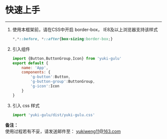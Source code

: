 # 快速上手
---
1. 使用本框架前，请在CSS中开启 border-box，
    IE8及以上浏览器支持该样式

    ```css
    *,*::before, *::after{box-sizing:border-box;} 
    ```
    
2. 引入组件
    ```js
    import {Button,ButtonGroup,Icon} from 'yuki-gulu'
    export default {
        name: 'App',
        components: {
            'g-button':Button,
            'g-button-group':ButtonGroup,
            'g-icon':Icon
        }
    }
    ```
3. 引入 css 样式
    ```js
    import 'yuki-gulu/dist/yuki-gulu.css'
    ```
   
**备注：**  
使用过程若有不妥，请发送邮件至： yukiweng11@163.com 
